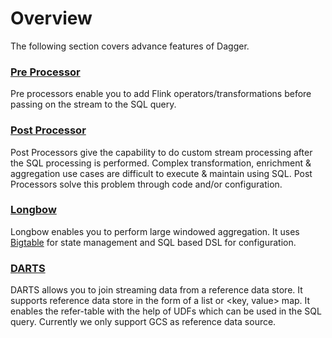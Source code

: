 # Overview

The following section covers advance features of Dagger.

### [Pre Processor](docs/advance/../../pre_processor.md)

Pre processors enable you to add Flink operators/transformations before passing on the stream to the SQL query.

### [Post Processor](docs/advance/../../post_processor.md)

Post Processors give the capability to do custom stream processing after the SQL processing is performed. Complex transformation, enrichment & aggregation use cases are difficult to execute & maintain using SQL. Post Processors solve this problem through code and/or configuration.

### [Longbow](docs/advance/../../longbow.md)

Longbow enables you to perform large windowed aggregation. It uses [Bigtable](https://cloud.google.com/bigtable) for state management and SQL based DSL for configuration.

### [DARTS](docs/advance/../../DARTS.md)

DARTS allows you to join streaming data from a reference data store. It supports reference data store in the form of a list or <key, value> map. It enables the refer-table with the help of UDFs which can be used in the SQL query. Currently we only support GCS as reference data source.
